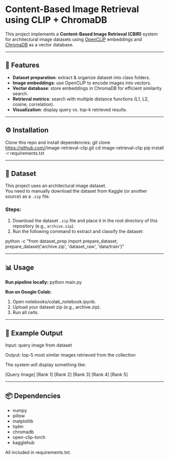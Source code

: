 # Content-Based Image Retrieval using CLIP + ChromaDB

This project implements a **Content-Based Image Retrieval (CBIR)** system for architectural image datasets using [OpenCLIP](https://github.com/mlfoundations/open_clip) embeddings and [ChromaDB](https://www.trychroma.com/) as a vector database.

---

## 🚀 Features
- **Dataset preparation**: extract & organize dataset into class folders.
- **Image embeddings**: use OpenCLIP to encode images into vectors.
- **Vector database**: store embeddings in ChromaDB for efficient similarity search.
- **Retrieval metrics**: search with multiple distance functions (L1, L2, cosine, correlation).
- **Visualization**: display query vs. top-k retrieved results.

---

## ⚙️ Installation
Clone this repo and install dependencies:
git clone https://github.com/<your-username>/image-retrieval-clip.git
cd image-retrieval-clip
pip install -r requirements.txt

---
## 📂 Dataset

This project uses an architectural image dataset.  
You need to manually download the dataset from Kaggle (or another source) as a `.zip` file.

### Steps:
1. Download the dataset `.zip` file and place it in the root directory of this repository (e.g., `archive.zip`).
2. Run the following command to extract and classify the dataset:

python -c "from dataset_prep import prepare_dataset; prepare_dataset('archive.zip', 'dataset_raw', 'data/train')" 

---
## 📊 Usage
**Run pipeline locally:**
python main.py

**Run on Google Colab:**

1. Open notebooks/colab_notebook.ipynb.
2. Upload your dataset zip (e.g., archive.zip).
3. Run all cells.

---
## 📸 Example Output

Input: query image from dataset

Output: top-5 most similar images retrieved from the collection

The system will display something like:

[Query Image] [Rank 1] [Rank 2] [Rank 3] [Rank 4] [Rank 5]

---
## 📦 Dependencies

* numpy
* pillow
* matplotlib
* tqdm
* chromadb
* open-clip-torch
* kagglehub

All included in requirements.txt.
